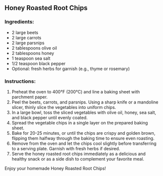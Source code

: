 ## Honey Roasted Root Chips

### Ingredients:
- 2 large beets
- 2 large carrots
- 2 large parsnips
- 2 tablespoons olive oil
- 2 tablespoons honey
- 1 teaspoon sea salt
- 1/2 teaspoon black pepper
- Optional: fresh herbs for garnish (e.g., thyme or rosemary)

### Instructions:
1. Preheat the oven to 400°F (200°C) and line a baking sheet with parchment paper.
2. Peel the beets, carrots, and parsnips. Using a sharp knife or a mandoline slicer, thinly slice the vegetables into uniform chips.
3. In a large bowl, toss the sliced vegetables with olive oil, honey, sea salt, and black pepper until evenly coated.
4. Spread the vegetable chips in a single layer on the prepared baking sheet.
5. Bake for 20-25 minutes, or until the chips are crispy and golden brown, flipping them halfway through the baking time to ensure even roasting.
6. Remove from the oven and let the chips cool slightly before transferring to a serving plate. Garnish with fresh herbs if desired.
7. Serve the honey roasted root chips immediately as a delicious and healthy snack or as a side dish to complement your favorite meal.

Enjoy your homemade Honey Roasted Root Chips!